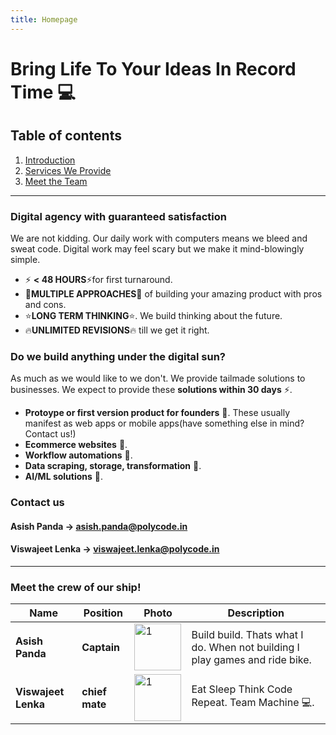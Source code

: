 ```yaml
---
title: Homepage
---
```


# Bring Life To Your Ideas In Record Time  💻 
## Table of contents
1. [Introduction](#introduction)
2. [Services We Provide](#services)
3. [Meet the Team](#team)
<hr />

### Digital agency with guaranteed satisfaction<a name="introduction"></a>
We are not kidding. Our daily work with computers means we bleed and sweat code. Digital work may feel scary but
we make it mind-blowingly simple.
* ⚡️ **< 48 HOURS**⚡️for first turnaround. 
* 🌿**MULTIPLE APPROACHES**🌿 of building your amazing product with pros and cons.
* ⭐️**LONG TERM THINKING**⭐️. We build thinking about the future.
* 🔥**UNLIMITED REVISIONS**🔥 till we get it right.

### Do we build anything under the digital sun? <a name="services"></a>
As much as we would like to we don't. We provide tailmade solutions to businesses. We expect to provide these **solutions within 30 days** ⚡️.
* **Protoype or first version product for founders** 🦊. These usually manifest as web apps or mobile apps(have something else in mind? Contact us!)
* **Ecommerce websites** 🛒. 
* **Workflow automations** 🤖.
* **Data scraping, storage, transformation** 💾.
* **AI/ML solutions** 🦾.

### Contact us
#### Asish Panda -> asish.panda@polycode.in
#### Viswajeet Lenka -> viswajeet.lenka@polycode.in

<hr />

### Meet the crew of our ship!<a name="team"></a>

| Name             | Position    |  Photo                                                                                                                         | Description |
| ---------------  | ----------- | -------------------------------------------------------------------------------------------------------------------------------| ----------- |
| **Asish Panda**      | **Captain**     |<img src="https://achebazaarpublic.s3.ap-south-1.amazonaws.com/TeamPhoto/asish-circle.png"  alt="1" width = 75px height = 75px >     | Build build. Thats what I do. When not building I play games and ride bike.         |
| **Viswajeet Lenka**  | **chief mate**  |<img src="https://achebazaarpublic.s3.ap-south-1.amazonaws.com/TeamPhoto/viswajeet_circle.png"  alt="1" width = 75px height = 75px > | Eat Sleep Think Code Repeat. Team Machine 💻.
